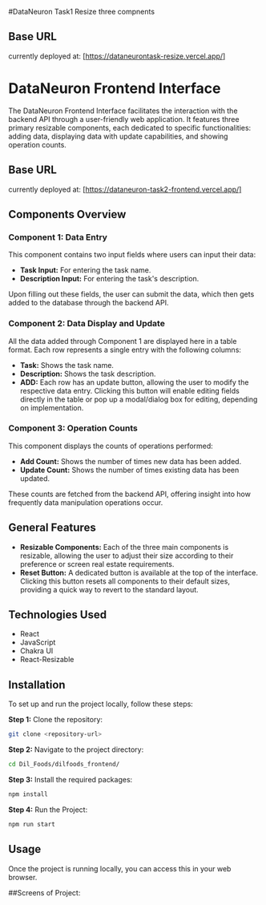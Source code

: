 #DataNeuron Task1
Resize three compnents
## Base URL

currently deployed at: [https://dataneurontask-resize.vercel.app/]


# DataNeuron Frontend Interface

The DataNeuron Frontend Interface facilitates the interaction with the backend API through a user-friendly web application. It features three primary resizable components, each dedicated to specific functionalities: adding data, displaying data with update capabilities, and showing operation counts.

## Base URL

currently deployed at: [https://dataneuron-task2-frontend.vercel.app/]

## Components Overview

### Component 1: Data Entry

This component contains two input fields where users can input their data:

- **Task Input:** For entering the task name.
- **Description Input:** For entering the task's description.

Upon filling out these fields, the user can submit the data, which then gets added to the database through the backend API.

### Component 2: Data Display and Update

All the data added through Component 1 are displayed here in a table format. Each row represents a single entry with the following columns:

- **Task:** Shows the task name.
- **Description:** Shows the task description.
- **ADD:** Each row has an update button, allowing the user to modify the respective data entry. Clicking this button will enable editing fields directly in the table or pop up a modal/dialog box for editing, depending on implementation.

### Component 3: Operation Counts

This component displays the counts of operations performed:

- **Add Count:** Shows the number of times new data has been added.
- **Update Count:** Shows the number of times existing data has been updated.

These counts are fetched from the backend API, offering insight into how frequently data manipulation operations occur.

## General Features

- **Resizable Components:** Each of the three main components is resizable, allowing the user to adjust their size according to their preference or screen real estate requirements.
- **Reset Button:** A dedicated button is available at the top of the interface. Clicking this button resets all components to their default sizes, providing a quick way to revert to the standard layout.


## Technologies Used

- React
- JavaScript
- Chakra UI
- React-Resizable

## Installation

To set up and run the project locally, follow these steps:

**Step 1:** Clone the repository:

```bash
git clone <repository-url>
```

**Step 2:** Navigate to the project directory:

```bash
cd Dil_Foods/dilfoods_frontend/
```

**Step 3:** Install the required packages:

```bash
npm install
```

**Step 4:** Run the Project:

```bash
npm run start
```

## Usage
Once the project is running locally, you can access this in your web browser. 


##Screens of Project:

